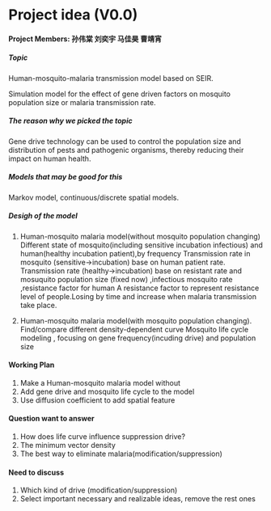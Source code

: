 # Project idea (V0.0)

#### Project Members: 孙伟棠 刘奕宇 马佳昊 曹靖宵

##### Topic

Human-mosquito-malaria transmission model based on SEIR.

Simulation model for the effect of gene driven factors on mosquito population size or malaria transmission rate.

##### The reason why we picked the topic

Gene drive technology can be used to control the population size and distribution of pests and pathogenic organisms, thereby reducing their impact on human health.

##### Models that may be good for this

Markov model, continuous/discrete spatial models.

##### Desigh of the model
1. Human-mosquito malaria model(without mosquito population changing)
Different state of mosquito(including sensitive incubation infectious) and human(healthy incubation patient),by frequency
Transmission rate in mosquito (sensitive->incubation) base on human patient rate. 
Transmission rate (healthy->incubation) base on resistant rate and mosuquito population size (fixed now) ,infectious mosquito rate ,resistance factor for human
A resistance factor to represent resistance level of people.Losing by time and increase when malaria transmission take place.

2. Human-mosquito malaria model(with mosquito population changing).
Find/compare different density-dependent curve
Mosquito life cycle modeling , focusing on gene frequency(incuding drive) and population size

#### Working Plan
1. Make a Human-mosquito malaria model without 
2. Add gene drive and mosquito life cycle to the model
3. Use diffusion coefficient to add spatial feature 

#### Question want to answer
1. How does life curve influence suppression drive?
2. The minimum vector density
3. The best way to eliminate malaria(modification/suppression)

#### Need to discuss
1. Which kind of drive (modification/suppression)
2. Select important necessary and realizable ideas, remove the rest ones   
